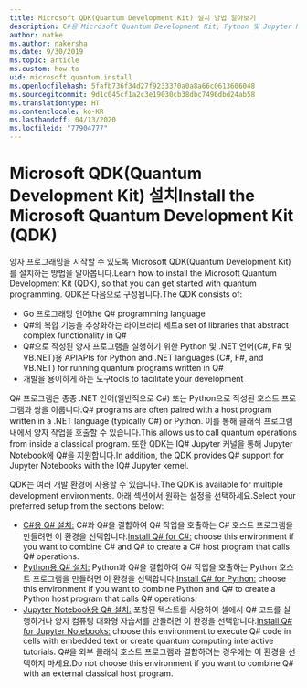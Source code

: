 ```yaml
---
title: Microsoft QDK(Quantum Development Kit) 설치 방법 알아보기
description: C#용 Microsoft Quantum Development Kit, Python 및 Jupyter Notebook 환경을 설치하는 방법을 알아봅니다.
author: natke
ms.author: nakersha
ms.date: 9/30/2019
ms.topic: article
ms.custom: how-to
uid: microsoft.quantum.install
ms.openlocfilehash: 5fafb736f34d27f9233370a0a8a66c0613606048
ms.sourcegitcommit: 9d1c045cf1a2c3e19030cb38dbc7496dbd24ab58
ms.translationtype: HT
ms.contentlocale: ko-KR
ms.lasthandoff: 04/13/2020
ms.locfileid: "77904777"
---
```

# <a name="install-the-microsoft-quantum-development-kit-qdk"></a><span data-ttu-id="b2388-103">Microsoft QDK(Quantum Development Kit) 설치</span><span class="sxs-lookup"><span data-stu-id="b2388-103">Install the Microsoft Quantum Development Kit (QDK)</span></span>

<span data-ttu-id="b2388-104">양자 프로그래밍을 시작할 수 있도록 Microsoft QDK(Quantum Development Kit)를 설치하는 방법을 알아봅니다.</span><span class="sxs-lookup"><span data-stu-id="b2388-104">Learn how to install the Microsoft Quantum Development Kit (QDK), so that you can get started with quantum programming.</span></span> <span data-ttu-id="b2388-105">QDK은 다음으로 구성됩니다.</span><span class="sxs-lookup"><span data-stu-id="b2388-105">The QDK consists of:</span></span>

- <span data-ttu-id="b2388-106">Go 프로그래밍 언어</span><span class="sxs-lookup"><span data-stu-id="b2388-106">the Q# programming language</span></span>
- <span data-ttu-id="b2388-107">Q#의 복합 기능을 추상화하는 라이브러리 세트</span><span class="sxs-lookup"><span data-stu-id="b2388-107">a set of libraries that abstract complex functionality in Q#</span></span>
- <span data-ttu-id="b2388-108">Q#으로 작성된 양자 프로그램을 실행하기 위한 Python 및 .NET 언어(C#, F# 및 VB.NET)용 API</span><span class="sxs-lookup"><span data-stu-id="b2388-108">APIs for Python and .NET languages (C#, F#, and VB.NET) for running quantum programs written in Q#</span></span>
- <span data-ttu-id="b2388-109">개발을 용이하게 하는 도구</span><span class="sxs-lookup"><span data-stu-id="b2388-109">tools to facilitate your development</span></span>

<span data-ttu-id="b2388-110">Q# 프로그램은 종종 .NET 언어(일반적으로 C#) 또는 Python으로 작성된 호스트 프로그램과 쌍을 이룹니다.</span><span class="sxs-lookup"><span data-stu-id="b2388-110">Q# programs are often paired with a host program written in a .NET language (typically C#) or Python.</span></span> <span data-ttu-id="b2388-111">이를 통해 클래식 프로그램 내에서 양자 작업을 호출할 수 있습니다.</span><span class="sxs-lookup"><span data-stu-id="b2388-111">This allows us to call quantum operations from inside a classical program.</span></span>
<span data-ttu-id="b2388-112">또한 QDK는 IQ# Jupyter 커널을 통해 Jupyter Notebook에 Q#을 지원합니다.</span><span class="sxs-lookup"><span data-stu-id="b2388-112">In addition, the QDK provides Q# support for Jupyter Notebooks with the IQ# Jupyter kernel.</span></span>

<span data-ttu-id="b2388-113">QDK는 여러 개발 환경에 사용할 수 있습니다.</span><span class="sxs-lookup"><span data-stu-id="b2388-113">The QDK is available for multiple development environments.</span></span> <span data-ttu-id="b2388-114">아래 섹션에서 원하는 설정을 선택하세요.</span><span class="sxs-lookup"><span data-stu-id="b2388-114">Select your preferred setup from the sections below:</span></span>

- <span data-ttu-id="b2388-115">[C#용 Q# 설치:](xref:microsoft.quantum.install.cs) C#과 Q#을 결합하여 Q# 작업을 호출하는 C# 호스트 프로그램을 만들려면 이 환경을 선택합니다.</span><span class="sxs-lookup"><span data-stu-id="b2388-115">[Install Q# for C#:](xref:microsoft.quantum.install.cs) choose this environment if you want to combine C# and Q# to create a C# host program that calls Q# operations.</span></span>
- <span data-ttu-id="b2388-116">[Python용 Q# 설치:](xref:microsoft.quantum.install.python) Python과 Q#을 결합하여 Q# 작업을 호출하는 Python 호스트 프로그램을 만들려면 이 환경을 선택합니다.</span><span class="sxs-lookup"><span data-stu-id="b2388-116">[Install Q# for Python:](xref:microsoft.quantum.install.python) choose this environment if you want to combine Python and Q# to create a Python host program that calls Q# operations.</span></span>
- <span data-ttu-id="b2388-117">[Jupyter Notebook용 Q# 설치:](xref:microsoft.quantum.install.jupyter) 포함된 텍스트를 사용하여 셀에서 Q# 코드를 실행하거나 양자 컴퓨팅 대화형 자습서를 만들려면 이 환경을 선택합니다.</span><span class="sxs-lookup"><span data-stu-id="b2388-117">[Install Q# for Jupyter Notebooks:](xref:microsoft.quantum.install.jupyter) choose this environment to execute Q# code in cells with embedded text or create quantum computing interactive tutorials.</span></span> <span data-ttu-id="b2388-118">Q#을 외부 클래식 호스트 프로그램과 결합하려는 경우에는 이 환경을 선택하지 마세요.</span><span class="sxs-lookup"><span data-stu-id="b2388-118">Do not choose this environment if you want to combine Q# with an external classical host program.</span></span>
